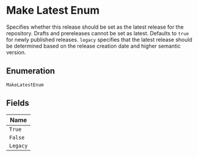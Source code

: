 
# Make Latest Enum

Specifies whether this release should be set as the latest release for the repository. Drafts and prereleases cannot be set as latest. Defaults to `true` for newly published releases. `legacy` specifies that the latest release should be determined based on the release creation date and higher semantic version.

## Enumeration

`MakeLatestEnum`

## Fields

| Name |
|  --- |
| `True` |
| `False` |
| `Legacy` |

